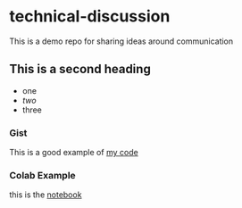 # technical-discussion
This is a demo repo for sharing ideas around communication

## This is a second heading

* one
* *two*
* three

### Gist

This is a good example of [my code](https://gist.github.com/christianrua/5a08e8e6d5b0d9bed50b4a73d4d64ee0)

### Colab Example

this is the [notebook](https://github.com/christianrua/technical-discussion/blob/main/technical_docs.ipynb)
